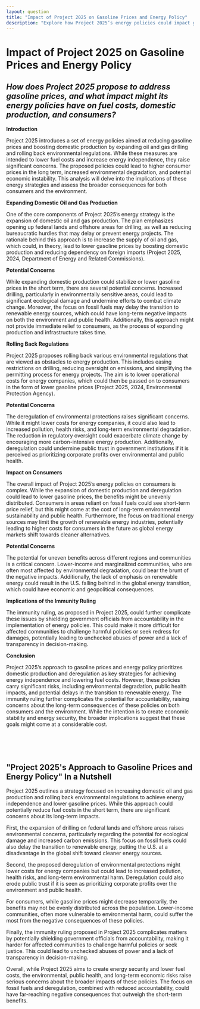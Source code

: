 ```yaml
---
layout: question
title: "Impact of Project 2025 on Gasoline Prices and Energy Policy"
description: "Explore how Project 2025’s energy policies could impact gasoline prices, domestic production, and consumer costs, along with the broader implications for environmental and economic stability."
---
```


# Impact of Project 2025 on Gasoline Prices and Energy Policy

## *How does Project 2025 propose to address gasoline prices, and what impact might its energy policies have on fuel costs, domestic production, and consumers?*

**Introduction**

Project 2025 introduces a set of energy policies aimed at reducing gasoline prices and boosting domestic production by expanding oil and gas drilling and rolling back environmental regulations. While these measures are intended to lower fuel costs and increase energy independence, they raise significant concerns. The proposed policies could lead to higher consumer prices in the long term, increased environmental degradation, and potential economic instability. This analysis will delve into the implications of these energy strategies and assess the broader consequences for both consumers and the environment.

**Expanding Domestic Oil and Gas Production**

One of the core components of Project 2025’s energy strategy is the expansion of domestic oil and gas production. The plan emphasizes opening up federal lands and offshore areas for drilling, as well as reducing bureaucratic hurdles that may delay or prevent energy projects. The rationale behind this approach is to increase the supply of oil and gas, which could, in theory, lead to lower gasoline prices by boosting domestic production and reducing dependency on foreign imports (Project 2025, 2024, Department of Energy and Related Commissions).

**Potential Concerns**

While expanding domestic production could stabilize or lower gasoline prices in the short term, there are several potential concerns. Increased drilling, particularly in environmentally sensitive areas, could lead to significant ecological damage and undermine efforts to combat climate change. Moreover, the focus on fossil fuels may delay the transition to renewable energy sources, which could have long-term negative impacts on both the environment and public health. Additionally, this approach might not provide immediate relief to consumers, as the process of expanding production and infrastructure takes time.

**Rolling Back Regulations**

Project 2025 proposes rolling back various environmental regulations that are viewed as obstacles to energy production. This includes easing restrictions on drilling, reducing oversight on emissions, and simplifying the permitting process for energy projects. The aim is to lower operational costs for energy companies, which could then be passed on to consumers in the form of lower gasoline prices (Project 2025, 2024, Environmental Protection Agency).

**Potential Concerns**

The deregulation of environmental protections raises significant concerns. While it might lower costs for energy companies, it could also lead to increased pollution, health risks, and long-term environmental degradation. The reduction in regulatory oversight could exacerbate climate change by encouraging more carbon-intensive energy production. Additionally, deregulation could undermine public trust in government institutions if it is perceived as prioritizing corporate profits over environmental and public health.

**Impact on Consumers**

The overall impact of Project 2025’s energy policies on consumers is complex. While the expansion of domestic production and deregulation could lead to lower gasoline prices, the benefits might be unevenly distributed. Consumers in areas reliant on fossil fuels could see short-term price relief, but this might come at the cost of long-term environmental sustainability and public health. Furthermore, the focus on traditional energy sources may limit the growth of renewable energy industries, potentially leading to higher costs for consumers in the future as global energy markets shift towards cleaner alternatives.

**Potential Concerns**

The potential for uneven benefits across different regions and communities is a critical concern. Lower-income and marginalized communities, who are often most affected by environmental degradation, could bear the brunt of the negative impacts. Additionally, the lack of emphasis on renewable energy could result in the U.S. falling behind in the global energy transition, which could have economic and geopolitical consequences.

**Implications of the Immunity Ruling**

The immunity ruling, as proposed in Project 2025, could further complicate these issues by shielding government officials from accountability in the implementation of energy policies. This could make it more difficult for affected communities to challenge harmful policies or seek redress for damages, potentially leading to unchecked abuses of power and a lack of transparency in decision-making.

**Conclusion**

Project 2025’s approach to gasoline prices and energy policy prioritizes domestic production and deregulation as key strategies for achieving energy independence and lowering fuel costs. However, these policies carry significant risks, including environmental degradation, public health impacts, and potential delays in the transition to renewable energy. The immunity ruling further complicates the potential for accountability, raising concerns about the long-term consequences of these policies on both consumers and the environment. While the intention is to create economic stability and energy security, the broader implications suggest that these goals might come at a considerable cost.

<br><br><br>

## <span id="nutshell">"Project 2025's Approach to Gasoline Prices and Energy Policy" In a Nutshell</span>

Project 2025 outlines a strategy focused on increasing domestic oil and gas production and rolling back environmental regulations to achieve energy independence and lower gasoline prices. While this approach could potentially reduce fuel costs in the short term, there are significant concerns about its long-term impacts.

First, the expansion of drilling on federal lands and offshore areas raises environmental concerns, particularly regarding the potential for ecological damage and increased carbon emissions. This focus on fossil fuels could also delay the transition to renewable energy, putting the U.S. at a disadvantage in the global shift toward cleaner energy sources.

Second, the proposed deregulation of environmental protections might lower costs for energy companies but could lead to increased pollution, health risks, and long-term environmental harm. Deregulation could also erode public trust if it is seen as prioritizing corporate profits over the environment and public health.

For consumers, while gasoline prices might decrease temporarily, the benefits may not be evenly distributed across the population. Lower-income communities, often more vulnerable to environmental harm, could suffer the most from the negative consequences of these policies.

Finally, the immunity ruling proposed in Project 2025 complicates matters by potentially shielding government officials from accountability, making it harder for affected communities to challenge harmful policies or seek justice. This could lead to unchecked abuses of power and a lack of transparency in decision-making.

Overall, while Project 2025 aims to create energy security and lower fuel costs, the environmental, public health, and long-term economic risks raise serious concerns about the broader impacts of these policies. The focus on fossil fuels and deregulation, combined with reduced accountability, could have far-reaching negative consequences that outweigh the short-term benefits.
